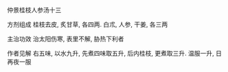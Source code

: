 仲景桂枝人参汤十三

方剂组成 桂枝去皮, 炙甘草, 各四两. 白朮, 人参, 干姜, 各三两 

主治功效 治太阳伤寒, 表里不解, 胁热下利者 

作者见解 右五味, 以水九升, 先煮四味取五升, 后内桂枝, 更煮取三升. 温服一升, 日再夜一服

